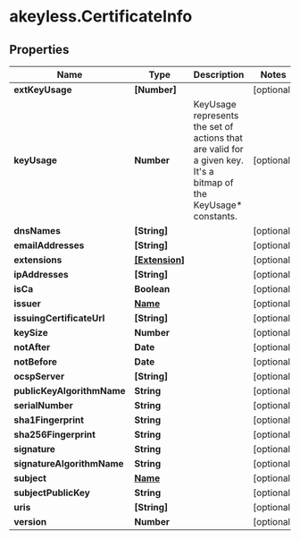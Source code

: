 # akeyless.CertificateInfo

## Properties

Name | Type | Description | Notes
------------ | ------------- | ------------- | -------------
**extKeyUsage** | **[Number]** |  | [optional] 
**keyUsage** | **Number** | KeyUsage represents the set of actions that are valid for a given key. It&#39;s a bitmap of the KeyUsage* constants. | [optional] 
**dnsNames** | **[String]** |  | [optional] 
**emailAddresses** | **[String]** |  | [optional] 
**extensions** | [**[Extension]**](Extension.md) |  | [optional] 
**ipAddresses** | **[String]** |  | [optional] 
**isCa** | **Boolean** |  | [optional] 
**issuer** | [**Name**](Name.md) |  | [optional] 
**issuingCertificateUrl** | **[String]** |  | [optional] 
**keySize** | **Number** |  | [optional] 
**notAfter** | **Date** |  | [optional] 
**notBefore** | **Date** |  | [optional] 
**ocspServer** | **[String]** |  | [optional] 
**publicKeyAlgorithmName** | **String** |  | [optional] 
**serialNumber** | **String** |  | [optional] 
**sha1Fingerprint** | **String** |  | [optional] 
**sha256Fingerprint** | **String** |  | [optional] 
**signature** | **String** |  | [optional] 
**signatureAlgorithmName** | **String** |  | [optional] 
**subject** | [**Name**](Name.md) |  | [optional] 
**subjectPublicKey** | **String** |  | [optional] 
**uris** | **[String]** |  | [optional] 
**version** | **Number** |  | [optional] 


